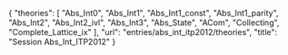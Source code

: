 {
    "theories": [
        "Abs_Int0",
        "Abs_Int1",
        "Abs_Int1_const",
        "Abs_Int1_parity",
        "Abs_Int2",
        "Abs_Int2_ivl",
        "Abs_Int3",
        "Abs_State",
        "ACom",
        "Collecting",
        "Complete_Lattice_ix"
    ],
    "url": "entries/abs_int_itp2012/theories",
    "title": "Session Abs_Int_ITP2012"
}